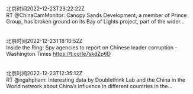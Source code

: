 北京时间2022-12-23T23:22:22Z<br>RT @ChinaCamMonitor: Canopy Sands Development, a member of Prince Group, has broken ground on its Bay of Lights project, part of the wider…<br><br><br>北京时间2022-12-23T18:10:52Z<br>Inside the Ring: Spy agencies to report on Chinese leader corruption - Washington Times https://t.co/Ie7skdZp6D<br><br><br>北京时间2022-12-23T12:35:12Z<br>RT @ngahpham: Interesting data by Doublethink Lab and the China in the World network about China’s influence in different countries in the…<br><br><br>